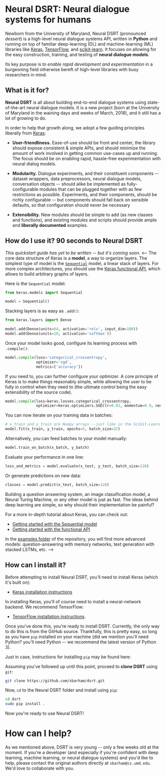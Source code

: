 # Neural DSRT: Neural dialogue systems for humans

Newborn from the University of Maryland, Neural DSRT (pronounced *dessert*) is a high-level neural dialogue systems API, written in __Python__ and running on top of familiar deep-learning (DL) and machine-learning (ML) libraries like [Keras](https://github.com/keras-team/keras), [TensorFlow](https://github.com/tensorflow/tensorflow), and [scikit-learn](https://github.com/scikit-learn/scikit-learn). It focuses on allowing for the easy construction, training, and testing of __neural dialogue models__. 

Its key purpose is *to enable rapid development and experimentation* in a burgeoning field otherwise bereft of high-level libraries with busy researchers in mind.

<!-- Read the documentation at [Keras.io](https://keras.io) -->


## What is it for?

__Neural DSRT__ is all about building end-to-end dialogue systems using state-of-the-art neural dialogue models. It is a new project (born at the University of Maryland in the waining days and weeks of March, 2018), and it still has a lot of growing to do.

In order to help that growth along, we adopt a few guiding principles liberally from [Keras](https://github.com/keras-team/keras):

- __User-friendliness.__ Ease-of-use should be front and center, the library should expose consistent & simple APIs, and should minimize the amount of work involved in getting common use-cases up and running. The focus should be on enabling rapid, hassle-free experimentation with neural dialog models.

- __Modularity.__ Dialogue experiments, and their constituent components -- dataset wrappers, data preprocessors, neural dialogue models, conversation objects -- should alike be implemented as fully-configurable modules that can be plugged together with as few restrictions as possible. Experiments, and their components, should be richly configurable -- but components should fall back on sensible defaults, so that configuration should never be necessary

- __Extensibility.__ New modules should be simple to add (as new classes and functions), and existing modules and scripts should provide ample and __liberally documented__ examples.


## How do I use it? 90 seconds to Neural DSRT

*This quickstart guide has yet to be written -- but it's coming soon.*
<--
The core data structure of Keras is a __model__, a way to organize layers. The simplest type of model is the [`Sequential`](https://keras.io/getting-started/sequential-model-guide) model, a linear stack of layers. For more complex architectures, you should use the [Keras functional API](https://keras.io/getting-started/functional-api-guide), which allows to build arbitrary graphs of layers.

Here is the `Sequential` model:

```python
from keras.models import Sequential

model = Sequential()
```

Stacking layers is as easy as `.add()`:

```python
from keras.layers import Dense

model.add(Dense(units=64, activation='relu', input_dim=100))
model.add(Dense(units=10, activation='softmax'))
```

Once your model looks good, configure its learning process with `.compile()`:

```python
model.compile(loss='categorical_crossentropy',
              optimizer='sgd',
              metrics=['accuracy'])
```

If you need to, you can further configure your optimizer. A core principle of Keras is to make things reasonably simple, while allowing the user to be fully in control when they need to (the ultimate control being the easy extensibility of the source code).
```python
model.compile(loss=keras.losses.categorical_crossentropy,
              optimizer=keras.optimizers.SGD(lr=0.01, momentum=0.9, nesterov=True))
```

You can now iterate on your training data in batches:

```python
# x_train and y_train are Numpy arrays --just like in the Scikit-Learn API.
model.fit(x_train, y_train, epochs=5, batch_size=32)
```

Alternatively, you can feed batches to your model manually:

```python
model.train_on_batch(x_batch, y_batch)
```

Evaluate your performance in one line:

```python
loss_and_metrics = model.evaluate(x_test, y_test, batch_size=128)
```

Or generate predictions on new data:

```python
classes = model.predict(x_test, batch_size=128)
```

Building a question answering system, an image classification model, a Neural Turing Machine, or any other model is just as fast. The ideas behind deep learning are simple, so why should their implementation be painful?

For a more in-depth tutorial about Keras, you can check out:

- [Getting started with the Sequential model](https://keras.io/getting-started/sequential-model-guide)
- [Getting started with the functional API](https://keras.io/getting-started/functional-api-guide)

In the [examples folder](https://github.com/keras-team/keras/tree/master/examples) of the repository, you will find more advanced models: question-answering with memory networks, text generation with stacked LSTMs, etc.
-->


## How can I install it?

Before attempting to install Neural DSRT, you'll need to install Keras (which it's built on):

- [Keras installation instructions](https://keras.io/#installation)

In installing Keras, you'll of course need to install a neural-network backend. We recommend TensorFlow:

- [TensorFlow installation instructions](https://www.tensorflow.org/install/).

Once you've done this, you're ready to install DSRT. Currently, the only way to do this is from the GitHub source. Thankfully, this is pretty easy, so long as you have `pip` installed on your machine (did we mention you'll need Python? you'll need Python -- we recommend the latest version of Python 3). 

Just in case, instructions for installing `pip` may be found here:

Assuming you've followed up until this point, proceed to __clone DSRT__ using `git`:

```sh
git clone https://github.com/sbarham/dsrt.git
```

 Now, `cd` to the Neural DSRT folder and install using `pip`:
```sh
cd dsrt
sudo pip install .
```

Now you're ready to use Neural DSRT!


# How can I help?

As we mentioned above, DSRT is very young -- only a few weeks old at the moment. If you're a developer (and especially if you're confident with deep learning, machine learning, or neural dialogue systems) and you'd like to help, please contact the original authors directly at `sbarham@cs.umd.edu`. We'd love to collaborate with you.
